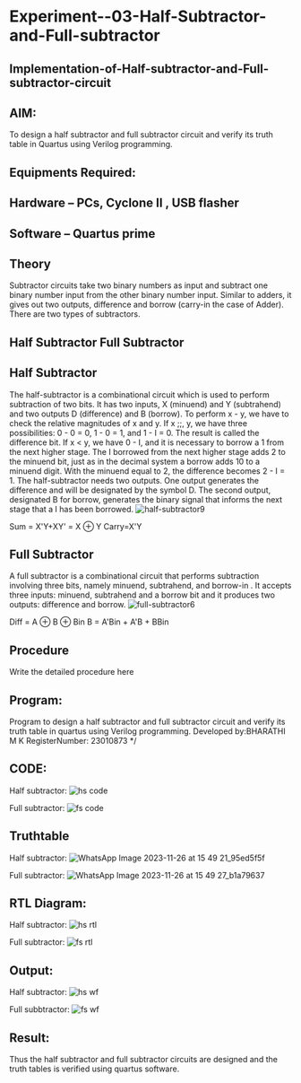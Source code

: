 # Experiment--03-Half-Subtractor-and-Full-subtractor
## Implementation-of-Half-subtractor-and-Full-subtractor-circuit
## AIM:
To design a half subtractor and full subtractor circuit and verify its truth table in Quartus using Verilog programming.

## Equipments Required:
## Hardware – PCs, Cyclone II , USB flasher
## Software – Quartus prime
## Theory
Subtractor circuits take two binary numbers as input and subtract one binary number input from the other binary number input. Similar to adders, it gives out two outputs, difference and borrow (carry-in the case of Adder). There are two types of subtractors.

## Half Subtractor Full Subtractor
## Half Subtractor
The half-subtractor is a combinational circuit which is used to perform subtraction of two bits. It has two inputs, X (minuend) and Y (subtrahend) and two outputs D (difference) and B (borrow). To perform x - y, we have to check the relative magnitudes of x and y. If x ;;, y, we have three possibilities: 0 - 0 = 0, 1 - 0 = 1, and 1 - I = 0. The result is called the difference bit. If x < y, we have 0 - I, and it is necessary to borrow a 1 from the next higher stage. The I borrowed from the next higher stage adds 2 to the minuend bit, just as in the decimal system a borrow adds 10 to a minuend digit. With the minuend equal to 2, the difference becomes 2 - I = 1. The half-subtractor needs two outputs. One output generates the difference and will be designated by the symbol D. The second output, designated B for borrow, generates the binary signal that informs the next stage that a I has been borrowed.
![half-subtractor9](https://user-images.githubusercontent.com/36288975/166112538-58c3bc7c-ee5d-4e6a-ac8d-8e8328efe27a.png)


Sum = X'Y+XY' = X ⊕ Y
Carry=X'Y

## Full Subtractor
A full subtractor is a combinational circuit that performs subtraction involving three bits, namely minuend, subtrahend, and borrow-in . It accepts three inputs: minuend, subtrahend and a borrow bit and it produces two outputs: difference and borrow. 
![full-subtractor6](https://user-images.githubusercontent.com/36288975/166112541-24c68359-3de8-4674-ae22-8272ffc385ed.png)


Diff = A ⊕ B ⊕ Bin B = A'Bin + A'B + BBin

## Procedure



Write the detailed procedure here 


## Program:
Program to design a half subtractor and full subtractor circuit and verify its truth table in quartus using Verilog programming.
Developed by:BHARATHI M K 
RegisterNumber:  23010873
*/

## CODE:
Half subtractor:
![hs code](https://github.com/BHARATHI20MK/Experiment--03-Half-Subtractor-and-Full-subtractor/assets/147474125/5ee03e3f-2160-4bdf-8848-da4bb6672aef)

Full subtractor:
![fs code](https://github.com/BHARATHI20MK/Experiment--03-Half-Subtractor-and-Full-subtractor/assets/147474125/dc1c547e-5704-4ee1-a8fb-67dd8dd1c099)

## Truthtable
Half subtractor:
![WhatsApp Image 2023-11-26 at 15 49 21_95ed5f5f](https://github.com/BHARATHI20MK/Experiment--03-Half-Subtractor-and-Full-subtractor/assets/147474125/8b6e2ffa-9953-46d6-83af-fdeac411427d)

Full subtractor:
![WhatsApp Image 2023-11-26 at 15 49 27_b1a79637](https://github.com/BHARATHI20MK/Experiment--03-Half-Subtractor-and-Full-subtractor/assets/147474125/d7411108-2026-4f26-aa33-0be3abf73a6e)

##  RTL Diagram:
Half subtractor:
![hs rtl](https://github.com/BHARATHI20MK/Experiment--03-Half-Subtractor-and-Full-subtractor/assets/147474125/ebd266e9-e08b-4aee-b35b-e9be97211d77)

Full subtractor:
![fs rtl](https://github.com/BHARATHI20MK/Experiment--03-Half-Subtractor-and-Full-subtractor/assets/147474125/d98189dc-ab7f-4c2a-9791-4cde35839e84)

## Output:
Half subtractor:
![hs wf](https://github.com/BHARATHI20MK/Experiment--03-Half-Subtractor-and-Full-subtractor/assets/147474125/ed423ced-c96f-4c8e-ba88-92f1f18b8058)

Full subbtractor:
![fs wf](https://github.com/BHARATHI20MK/Experiment--03-Half-Subtractor-and-Full-subtractor/assets/147474125/909ee0f6-2e93-40b3-9a96-d7ceac969f60)

## Result:
Thus the half subtractor and full subtractor circuits are designed and the truth tables is verified using quartus software.
